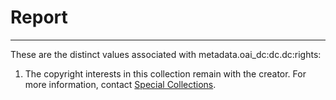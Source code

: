 # Report
---
These are the distinct values associated with metadata.oai_dc:dc.dc:rights:

1. The copyright interests in this collection remain with the creator. For more information, contact <a href=&quot;http://www.lib.utk.edu/special&quot;>Special Collections</a>.
